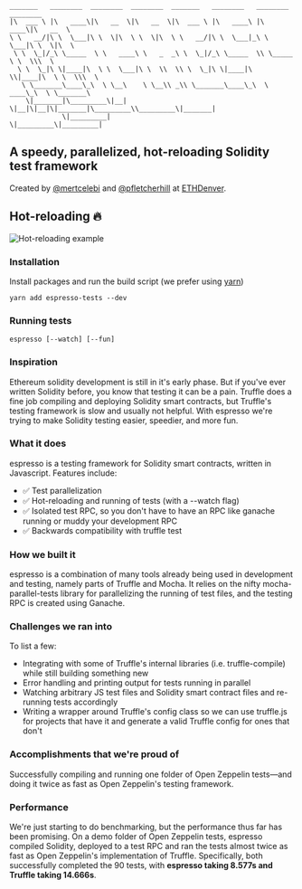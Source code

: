```
_______   ________  ________  ________  _______   ________   ________  ________
|\  ___ \ |\   ____\|\   __  \|\   __  \|\  ___ \ |\   ____\ |\   ____\|\   __  \
\ \   __/|\ \  \___|\ \  \|\  \ \  \|\  \ \   __/|\ \  \___|_\ \  \___|\ \  \|\  \
 \ \  \_|/_\ \_____  \ \   ____\ \   _  _\ \  \_|/_\ \_____  \\ \_____  \ \  \\\  \
  \ \  \_|\ \|____|\  \ \  \___|\ \  \\  \\ \  \_|\ \|____|\  \\|____|\  \ \  \\\  \
   \ \_______\____\_\  \ \__\    \ \__\\ _\\ \_______\____\_\  \ ____\_\  \ \_______\
    \|_______|\_________\|__|     \|__|\|__|\|_______|\_________\\_________\|_______|
             \|_________|                            \|_________\|_________|
```

## A speedy, parallelized, hot-reloading Solidity test framework

Created by [@mertcelebi](https://github.com/mertcelebi) and [@pfletcherhill](https://github.com/pfletcherhill) at [ETHDenver](https://ethdenver.com/).

## Hot-reloading :fire:
![Hot-reloading example](https://thumbs.gfycat.com/HarmoniousAnxiousGnatcatcher-size_restricted.gif)

### Installation

Install packages and run the build script (we prefer using [yarn](https://yarnpkg.com/en/))

```
yarn add espresso-tests --dev
```

### Running tests

```
espresso [--watch] [--fun]
```

### Inspiration

Ethereum solidity development is still in it's early phase. But if you've ever written Solidity before, you know that testing it can be a pain. Truffle does a fine job compiling and deploying Solidity smart contracts, but Truffle's testing framework is slow and usually not helpful. With espresso we're trying to make Solidity testing easier, speedier, and more fun.

### What it does

espresso is a testing framework for Solidity smart contracts, written in Javascript. Features include:

- ✅ Test parallelization
- ✅ Hot-reloading and running of tests (with a --watch flag)
- ✅ Isolated test RPC, so you don't have to have an RPC like ganache running or muddy your development RPC
- ✅ Backwards compatibility with truffle test

### How we built it

espresso is a combination of many tools already being used in development and testing, namely parts of Truffle and Mocha. It relies on the nifty mocha-parallel-tests library for parallelizing the running of test files, and the testing RPC is created using Ganache.

### Challenges we ran into

To list a few:

* Integrating with some of Truffle's internal libraries (i.e. truffle-compile) while still building something new
* Error handling and printing output for tests running in parallel
* Watching arbitrary JS test files and Solidity smart contract files and re-running tests accordingly
* Writing a wrapper around Truffle's config class so we can use truffle.js for projects that have it and generate a valid Truffle config for ones that don't

### Accomplishments that we're proud of

Successfully compiling and running one folder of Open Zeppelin tests—and doing it twice as fast as Open Zeppelin's testing framework.

### Performance

We're just starting to do benchmarking, but the performance thus far has been promising. On a demo folder of Open Zeppelin tests, espresso compiled Solidity, deployed to a test RPC and ran the tests almost twice as fast as Open Zeppelin's implementation of Truffle. Specifically, both successfully completed the 90 tests, with **espresso taking 8.577s and Truffle taking 14.666s**.
